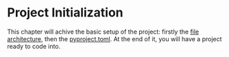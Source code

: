 # Project Initialization

This chapter will achive the basic setup of the project: firstly the [file architecture](file-architecture.md), then the [pyproject.toml](pyproject.md).
At the end of it, you will have a project ready to code into.
